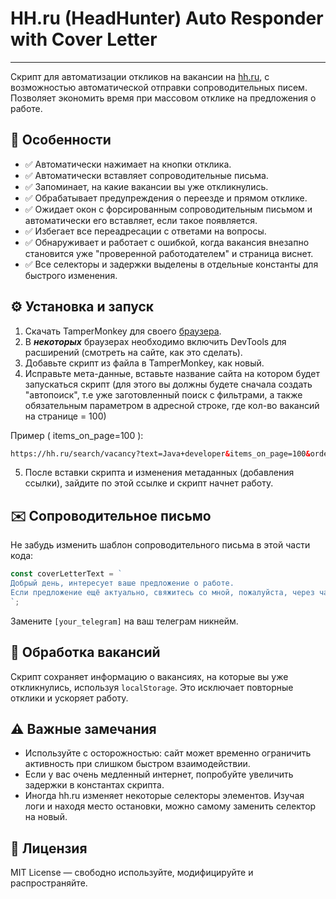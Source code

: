# HH.ru (HeadHunter) Auto Responder with Cover Letter
<hr>

Скрипт для автоматизации откликов на вакансии на [hh.ru](https://hh.ru), с возможностью автоматической отправки сопроводительных писем. Позволяет экономить время при массовом отклике на предложения о работе.

## 📌 Особенности

- ✅ Автоматически нажимает на кнопки отклика.
- ✅ Автоматически вставляет сопроводительные письма.
- ✅ Запоминает, на какие вакансии вы уже откликнулись.
- ✅ Обрабатывает предупреждения о переезде и прямом отклике.
- ✅ Ожидает окон с форсированным сопроводительным письмом и автоматически его вставляет, если такое появляется.
- ✅ Избегает все переадресации с ответами на вопросы.
- ✅ Обнаруживает и работает с ошибкой, когда вакансия внезапно становится уже "проверенной работодателем" и страница виснет.
- ✅ Все селекторы и задержки выделены в отдельные константы для быстрого изменения.

## ⚙️ Установка и запуск

1. Скачать TamperMonkey для своего [браузера](https://www.tampermonkey.net/).
2. В ***некоторых*** браузерах необходимо включить DevTools для расширений (смотреть на сайте, как это сделать).
3. Добавьте скрипт из файла в TamperMonkey, как новый.
4. Исправьте мета-данные, вставьте название сайта на котором будет запускаться скрипт (для этого вы должны будете сначала создать "автопоиск", т.е уже заготовленный поиск с фильтрами, а также обязательным параметром в адресной строке, где кол-во вакансий на странице = 100)

Пример ( items_on_page=100 ):
```html
https://hh.ru/search/vacancy?text=Java+developer&items_on_page=100&order_by=publication_time&search_period=30&search_field=name&saved_search_id=84800432&no_magic=true&L_is_autosearch=true
```

5. После вставки скрипта и изменения метаданных (добавления ссылки), зайдите по этой ссылке и скрипт начнет работу.

## ✉️ Сопроводительное письмо

Не забудь изменить шаблон сопроводительного письма в этой части кода:

```js
const coverLetterText = `
Добрый день, интересует ваше предложение о работе. 
Если предложение ещё актуально, свяжитесь со мной, пожалуйста, через чат или Telegram: [your_telegram]
`;
```

Замените `[your_telegram]` на ваш телеграм никнейм.

## 🧠 Обработка вакансий

Скрипт сохраняет информацию о вакансиях, на которые вы уже откликнулись, используя `localStorage`. Это исключает повторные отклики и ускоряет работу.

## ⚠️ Важные замечания

- Используйте с осторожностью: сайт может временно ограничить активность при слишком быстром взаимодействии.
- Если у вас очень медленный интернет, попробуйте увеличить задержки в константах скрипта.
- Иногда hh.ru изменяет некоторые селекторы элементов. Изучая логи и находя место остановки, можно самому заменить селектор на новый.

## 📜 Лицензия

MIT License — свободно используйте, модифицируйте и распространяйте.